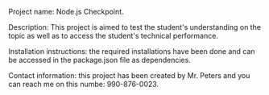Project name: Node.js Checkpoint.

Description: This project is aimed to test the student's understanding on the topic as well as to access the student's technical performance.

Installation instructions: the required installations have been done and can be accessed in the package.json file as dependencies.

Contact information: this project has been created by Mr. Peters and you can reach me on this numbe: 990-876-0023.

